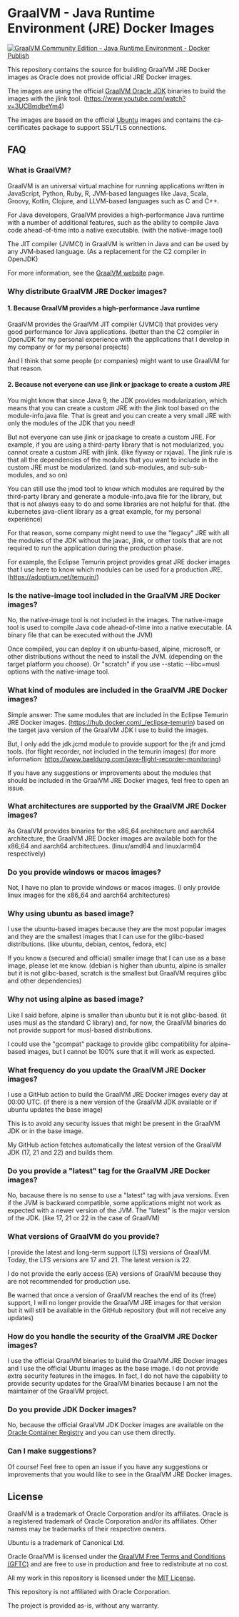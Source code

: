 # GraalVM - Java Runtime Environment (JRE) Docker Images

[![GraalVM Community Edition - Java Runtime Environment - Docker Publish](https://github.com/arthlmx814/graalvm-runtime-jre-images/actions/workflows/docker-publish.yaml/badge.svg)](https://github.com/arthlmx814/graalvm-runtime-jre-images/actions/workflows/docker-publish.yaml)

This repository contains the source for building GraalVM JRE Docker images as Oracle does not provide official JRE Docker images.

The images are using the official [GraalVM Oracle JDK](https://www.graalvm.org/downloads/) binaries to build the images with the jlink tool. (<https://www.youtube.com/watch?v=3UCBmdbeYm4>)

The images are based on the official [Ubuntu](https://hub.docker.com/_/ubuntu) images and contains the ca-certificates package to support SSL/TLS connections.

## FAQ

### What is GraalVM?

GraalVM is an universal virtual machine for running applications written in JavaScript, Python, Ruby, R, JVM-based languages like Java, Scala, Groovy, Kotlin, Clojure, and LLVM-based languages such as C and C++.

For Java developers, GraalVM provides a high-performance Java runtime with a number of additional features, such as the ability to compile Java code ahead-of-time into a native executable. (with the native-image tool)

The JIT compiler (JVMCI) in GraalVM is written in Java and can be used by any JVM-based language. (As a replacement for the C2 compiler in OpenJDK)

For more information, see the [GraalVM website](https://www.graalvm.org/) page.

### Why distribute GraalVM  JRE Docker images?

#### 1. Because GraalVM provides a high-performance Java runtime

GraalVM provides the GraalVM JIT compiler (JVMCI) that provides very good performance for Java applications. (better than the C2 compiler in OpenJDK for my personal experience with the applications that I develop in my company or for my personal projects)

And I think that some people (or companies) might want to use GraalVM for that reason.

#### 2. Because not everyone can use jlink or jpackage to create a custom JRE

You might know that since Java 9, the JDK provides modularization, which means that you can create a custom JRE with the jlink tool based on the module-info.java file.
That is great and you can create a very small JRE with only the modules of the JDK that you need!

But not everyone can use jlink or jpackage to create a custom JRE. For example, if you are using a third-party library that is not modularized, you cannot create a custom JRE with jlink. (like flyway or rxjava). The jlink rule is that all the dependencies of the modules that you want to include in the custom JRE must be modularized. (and sub-modules, and sub-sub-modules, and so on)

You can still use the jmod tool to know which modules are required by the third-party library and generate a module-info.java file for the library, but that is not always easy to do and some libraries are not helpful for that. (the kubernetes java-client library as a great example, for my personal experience)

For that reason, some company might need to use the "legacy" JRE with all the modules of the JDK without the javac, jlink, or other tools that are not required to run the application during the production phase.

For example, the Eclipse Temurin project provides great JRE docker images that I use here to know which modules can be used for a production JRE. (<https://adoptium.net/temurin/>)

### Is the native-image tool included in the GraalVM JRE Docker images?

No, the native-image tool is not included in the images. The native-image tool is used to compile Java code ahead-of-time into a native executable. (A binary file that can be executed without the JVM)

Once compiled, you can deploy it on ubuntu-based, alpine, microsoft, or other distributions without the need to install the JVM. (depending on the target platform you choose). Or "scratch" if you use --static --libc=musl options with the native-image tool.

### What kind of modules are included in the GraalVM JRE Docker images?

Simple answer: The same modules that are included in the Eclipse Temurin JRE Docker images. (<https://hub.docker.com/_/eclipse-temurin>) based on the target java version of the GraalVM JDK I use to build the images.

But, I only add the jdk.jcmd module to provide support for the jfr and jcmd tools. (for flight recorder, not included in the temurin images) (for more information: <https://www.baeldung.com/java-flight-recorder-monitoring>)

If you have any suggestions or improvements about the modules that should be included in the GraalVM JRE Docker images, feel free to open an issue.

### What architectures are supported by the GraalVM JRE Docker images?

As GraalVM provides binaries for the x86_64 architecture and aarch64 architecture, the GraalVM JRE Docker images are available both for the x86_64 and aarch64 architectures. (linux/amd64 and linux/arm64 respectively)

### Do you provide windows or macos images?

Not, I have no plan to provide windows or macos images. (I only provide linux images for the x86_64 and aarch64 architectures)

### Why using ubuntu as based image?

I use the ubuntu-based images because they are the most popular images and they are the smallest images that I can use for the glibc-based distributions. (like ubuntu, debian, centos, fedora, etc)

If you know a (secured and official) smaller image that I can use as a base image, please let me know. (debian is higher than ubuntu, alpine is smaller but it is not glibc-based, scratch is the smallest but GraalVM requires glibc and other dependencies)

### Why not using alpine as based image?

Like I said before, alpine is smaller than ubuntu but it is not glibc-based. (it uses musl as the standard C library) and, for now, the GraalVM binaries do not provide support for musl-based distributions.

I could use the "gcompat" package to provide glibc compatibility for alpine-based images, but I cannot be 100% sure that it will work as expected.

### What frequency do you update the GraalVM JRE Docker images?

I use a GitHub action to build the GraalVM JRE Docker images every day at 00:00 UTC. (if there is a new version of the GraalVM JDK available or if ubuntu updates the base image)

This is to avoid any security issues that might be present in the GraalVM JDK or in the base image.

My GitHub action fetches automatically the latest version of the GraalVM JDK (17, 21 and 22) and builds them.

### Do you provide a "latest" tag for the GraalVM JRE Docker images?

No, bacause there is no sense to use a "latest" tag with java versions.
Even if the JVM is backward compatible, some applications might not work as expected with a newer version of the JVM.
The "latest" is the major version of the JDK. (like 17, 21 or 22 in the case of GraalVM)

### What versions of GraalVM do you provide?

I provide the latest and long-term support (LTS) versions of GraalVM.
Today, the LTS versions are 17 and 21. The latest version is 22.

I do not provide the early access (EA) versions of GraalVM because they are not recommended for production use.

Be warned that once a version of GraalVM reaches the end of its (free) support, I will no longer provide the GraalVM JRE images for that version but it will still be available in the GitHub repository (but will not receive any updates)

### How do you handle the security of the GraalVM JRE Docker images?

I use the official GraalVM binaries to build the GraalVM JRE Docker images and I use the official Ubuntu images as the base image. I do not provide extra security features in the images. In fact, I do not have the capability to provide security updates for the GraalVM binaries because I am not the maintainer of the GraalVM project.

### Do you provide JDK Docker images?

No, because the official GraalVM JDK Docker images are available on the [Oracle Container Registry](https://container-registry.oracle.com/ords/ocr/ba/graalvm/jdk) and you can use them directly.

### Can I make suggestions?

Of course! Feel free to open an issue if you have any suggestions or improvements that you would like to see in the GraalVM JRE Docker images.

## License

GraalVM is a trademark of Oracle Corporation and/or its affiliates. Oracle is a registered trademark of Oracle Corporation and/or its affiliates. Other names may be trademarks of their respective owners.

Ubuntu is a trademark of Canonical Ltd.

Oracle GraalVM is licensed under the [GraalVM Free Terms and Conditions (GFTC)](https://www.oracle.com/downloads/licenses/graal-free-license.html) and are free to use in production and free to redistribute at no cost.

All my work in this repository is licensed under the [MIT License](https://opensource.org/licenses/MIT).

This repository is not affiliated with Oracle Corporation.

The project is provided as-is, without any warranty.
